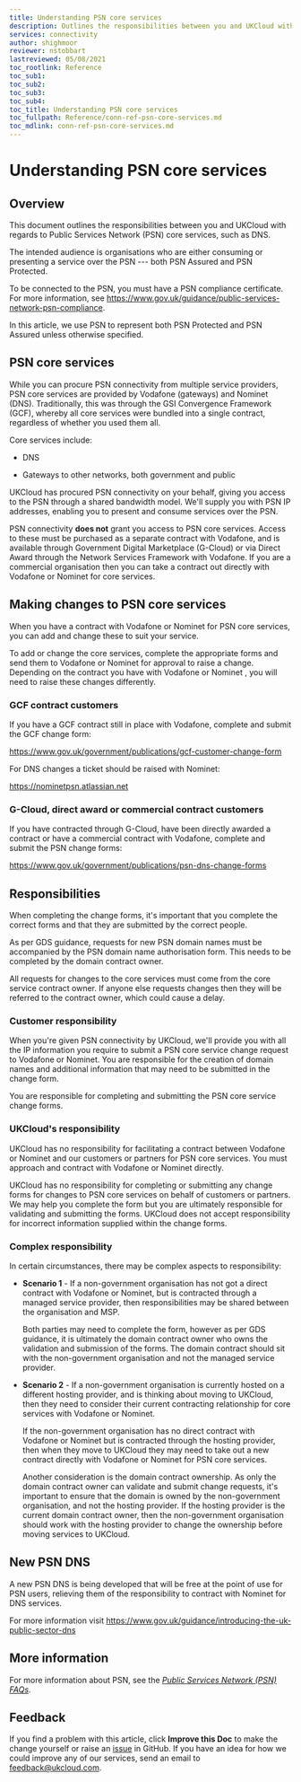 ```yaml
---
title: Understanding PSN core services
description: Outlines the responsibilities between you and UKCloud with regards to Public Services Network (PSN) core services, such as DNS and email filtering. 
services: connectivity
author: shighmoor
reviewer: nstobbart
lastreviewed: 05/08/2021
toc_rootlink: Reference
toc_sub1: 
toc_sub2:
toc_sub3:
toc_sub4:
toc_title: Understanding PSN core services
toc_fullpath: Reference/conn-ref-psn-core-services.md
toc_mdlink: conn-ref-psn-core-services.md
---
```


# Understanding PSN core services

## Overview

This document outlines the responsibilities between you and UKCloud with regards to Public Services Network (PSN) core services, such as DNS.

The intended audience is organisations who are either consuming or presenting a service over the PSN --- both PSN Assured and PSN Protected.

To be connected to the PSN, you must have a PSN compliance certificate. For more information, see <https://www.gov.uk/guidance/public-services-network-psn-compliance>.

In this article, we use PSN to represent both PSN Protected and PSN Assured unless otherwise specified.

## PSN core services

While you can procure PSN connectivity from multiple service providers, PSN core services are provided by Vodafone (gateways) and Nominet (DNS). Traditionally, this was through the GSI Convergence Framework (GCF), whereby all core services were bundled into a single contract, regardless of whether you used them all.

Core services include:

- DNS

- Gateways to other networks, both government and public

UKCloud has procured PSN connectivity on your behalf, giving you access to the PSN through a shared bandwidth model. We'll supply you with PSN IP addresses, enabling you to present and consume services over the PSN.

PSN connectivity **does not** grant you access to PSN core services. Access to these must be purchased as a separate contract with Vodafone, and is available through Government Digital Marketplace (G-Cloud) or via Direct Award through the Network Services Framework with Vodafone. If you are a commercial organisation then you can take a contract out directly with Vodafone or Nominet for core services.

## Making changes to PSN core services

When you have a contract with Vodafone or Nominet for PSN core services, you can add and change these to suit your service.

To add or change the core services, complete the appropriate forms and send them to Vodafone or Nominet for approval to raise a change. Depending on the contract you have with Vodafone or Nominet , you will need to raise these changes differently.

### GCF contract customers

If you have a GCF contract still in place with Vodafone, complete and submit the GCF change form:

<https://www.gov.uk/government/publications/gcf-customer-change-form>

For DNS changes a ticket should be raised with Nominet:

<https://nominetpsn.atlassian.net>

### G-Cloud, direct award or commercial contract customers

If you have contracted through G-Cloud, have been directly awarded a contract or have a commercial contract with Vodafone, complete and submit the PSN change forms:

<https://www.gov.uk/government/publications/psn-dns-change-forms>

## Responsibilities

When completing the change forms, it's important that you complete the correct forms and that they are submitted by the correct people.

As per GDS guidance, requests for new PSN domain names must be accompanied by the PSN domain name authorisation form. This needs to be completed by the domain contract owner.

All requests for changes to the core services must come from the core service contract owner. If anyone else requests changes then they will be referred to the contract owner, which could cause a delay.

### Customer responsibility

When you're given PSN connectivity by UKCloud, we'll provide you with all the IP information you require to submit a PSN core service change request to Vodafone or Nominet. You are responsible for the creation of domain names and additional information that may need to be submitted in the change form.

You are responsible for completing and submitting the PSN core service change forms.

### UKCloud's responsibility

UKCloud has no responsibility for facilitating a contract between Vodafone or Nominet and our customers or partners for PSN core services. You must approach and contract with Vodafone or Nominet directly.

UKCloud has no responsibility for completing or submitting any change forms for changes to PSN core services on behalf of customers or partners. We may help you complete the form but you are ultimately responsible for validating and submitting the forms. UKCloud does not accept responsibility for incorrect information supplied within the change forms.

### Complex responsibility

In certain circumstances, there may be complex aspects to responsibility:

- **Scenario 1** - If a non-government organisation has not got a direct contract with Vodafone or Nominet, but is contracted through a managed service provider, then responsibilities may be shared between the organisation and MSP.

    Both parties may need to complete the form, however as per GDS guidance, it is ultimately the domain contract owner who owns the validation and submission of the forms. The domain contract should sit with the non-government organisation and not the managed service provider.

- **Scenario 2** - If a non-government organisation is currently hosted on a different hosting provider, and is thinking about moving to UKCloud, then they need to consider their current contracting relationship for core services with Vodafone or Nominet.

    If the non-government organisation has no direct contract with Vodafone or Nominet but is contracted through the hosting provider, then when they move to UKCloud they may need to take out a new contract directly with Vodafone or Nominet for PSN core services.

    Another consideration is the domain contract ownership. As only the domain contract owner can validate and submit change requests, it's important to ensure that the domain is owned by the non-government organisation, and not the hosting provider. If the hosting provider is the current domain contract owner, then the non-government organisation should work with the hosting provider to change the ownership before moving services to UKCloud.

## New PSN DNS

A new PSN DNS is being developed that will be free at the point of use for PSN users, relieving them of the responsibility to contract with Nominet for DNS services. 

For more information visit <https://www.gov.uk/guidance/introducing-the-uk-public-sector-dns>

## More information

For more information about PSN, see the [*Public Services Network (PSN) FAQs*](conn-faq-psn.md).

## Feedback

If you find a problem with this article, click **Improve this Doc** to make the change yourself or raise an [issue](https://github.com/UKCloud/documentation/issues) in GitHub. If you have an idea for how we could improve any of our services, send an email to <feedback@ukcloud.com>.
